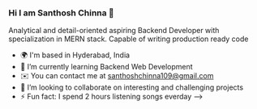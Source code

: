 ### Hi I am Santhosh Chinna 👋


Analytical and detail-oriented aspiring Backend Developer with specialization in MERN stack. Capable of writing production ready code

- 🌍 I'm based in Hyderabad, India
- 🌱 I’m currently learning Backend Web Development
- ✉️ You can contact me at santhoshchinna109@gmail.com
- 👯 I’m looking to collaborate on interesting and challenging projects
- ⚡ Fun fact: I spend 2 hours listening songs everday
-->

